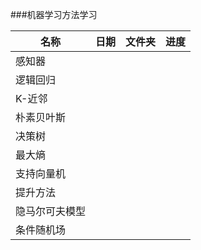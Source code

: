 ###机器学习方法学习

|   名称   |     日期    |      文件夹      |   进度|
|----------|-------------|------------------|-------|
|感知器    |             |                  |       |
|逻辑回归  |             |                  |       |
|K-近邻    |             |                  |       |
|朴素贝叶斯|             |                  |       |
|决策树    |             |                  |       |
|最大熵    |             |                  |       |
|支持向量机|             |                  |       |
|提升方法  |             |                  |       |
|隐马尔可夫模型|         |                  |       |
|条件随机场|             |                  |       |



